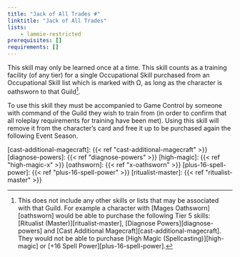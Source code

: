 ```yaml
---
title: "Jack of All Trades #"
linktitle: "Jack of All Trades"
lists:
    - lammie-restricted
prerequisites: []
requirements: []
---
```

This skill may only be learned once at a time. This skill counts as a training facility (of any tier) for a single Occupational Skill purchased from an Occupational Skill list which is marked with Ω, as long as the character is oathsworn to that Guild[^*].

To use this skill they must be accompanied to Game Control by someone with command of the Guild they wish to train from (in order to confirm that all roleplay requirements for training have been met). Using this skill will remove it from the character’s card and free it up to be purchased again the following Event Season.

[^*]: This does not include any other skills or lists that may be associated with that Guild. For example a character with [Mages Oathsworn][oathsworn] would be able to purchase the following Tier 5 skills: [Ritualist (Master)][ritualist-master], [Diagnose Powers][diagnose-powers] and [Cast Additional Magecraft][cast-additional-magecraft]. They would not be able to purchase [High Magic (Spellcasting)][high-magic] or [+16 Spell Power][plus-16-spell-power].

[cast-additional-magecraft]: {{< ref "cast-additional-magecraft" >}}
[diagnose-powers]: {{< ref "diagnose-powers" >}}
[high-magic]: {{< ref "high-magic-x" >}}
[oathsworn]: {{< ref "x-oathsworn" >}}
[plus-16-spell-power]: {{< ref "plus-16-spell-power" >}}
[ritualist-master]: {{< ref "ritualist-master" >}}